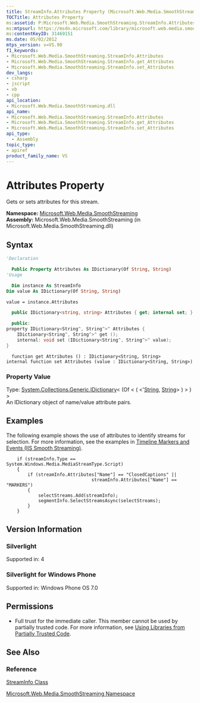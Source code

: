 ```yaml
---
title: StreamInfo.Attributes Property (Microsoft.Web.Media.SmoothStreaming)
TOCTitle: Attributes Property
ms:assetid: P:Microsoft.Web.Media.SmoothStreaming.StreamInfo.Attributes
ms:mtpsurl: https://msdn.microsoft.com/library/microsoft.web.media.smoothstreaming.streaminfo.attributes(v=VS.90)
ms:contentKeyID: 31469151
ms.date: 05/02/2012
mtps_version: v=VS.90
f1_keywords:
- Microsoft.Web.Media.SmoothStreaming.StreamInfo.Attributes
- Microsoft.Web.Media.SmoothStreaming.StreamInfo.get_Attributes
- Microsoft.Web.Media.SmoothStreaming.StreamInfo.set_Attributes
dev_langs:
- csharp
- jscript
- vb
- cpp
api_location:
- Microsoft.Web.Media.SmoothStreaming.dll
api_name:
- Microsoft.Web.Media.SmoothStreaming.StreamInfo.Attributes
- Microsoft.Web.Media.SmoothStreaming.StreamInfo.get_Attributes
- Microsoft.Web.Media.SmoothStreaming.StreamInfo.set_Attributes
api_type:
  - Assembly
topic_type:
- apiref
product_family_name: VS
---
```


# Attributes Property

Gets or sets attributes for this stream.

**Namespace:**  [Microsoft.Web.Media.SmoothStreaming](microsoft-web-media-smoothstreaming-namespace_1.md)  
**Assembly:**  Microsoft.Web.Media.SmoothStreaming (in Microsoft.Web.Media.SmoothStreaming.dll)

## Syntax

```vb
'Declaration

  Public Property Attributes As IDictionary(Of String, String)
'Usage

  Dim instance As StreamInfo
Dim value As IDictionary(Of String, String)

value = instance.Attributes
```

```csharp
  public IDictionary<string, string> Attributes { get; internal set; }
```

```cpp
  public:
property IDictionary<String^, String^>^ Attributes {
    IDictionary<String^, String^>^ get ();
    internal: void set (IDictionary<String^, String^>^ value);
}
```

```jscript
  function get Attributes () : IDictionary<String, String>
internal function set Attributes (value : IDictionary<String, String>)
```

### Property Value

Type: [System.Collections.Generic.IDictionary](https://msdn.microsoft.com/library/s4ys34ea)\< (Of \< ( \<'[String](https://msdn.microsoft.com/library/s1wwdcbf), [String](https://msdn.microsoft.com/library/s1wwdcbf)\> ) \> ) \>  
An IDictionary object of name/value attribute pairs.  

## Examples

The following example shows the use of attributes to identify streams for selection. For more information, see the examples in [Timeline Markers and Events (IIS Smooth Streaming)](timeline-markers-and-events.md).

``` 
    if (streamInfo.Type == System.Windows.Media.MediaStreamType.Script)
    {
        if (streamInfo.Attributes["Name"] == "ClosedCaptions" ||
                                streamInfo.Attributes["Name"] == "MARKERS")
        {
            selectStreams.Add(streamInfo);
            segmentInfo.SelectStreamsAsync(selectStreams);
        }
    }
```

## Version Information

### Silverlight

Supported in: 4  

### Silverlight for Windows Phone

Supported in: Windows Phone OS 7.0  

## Permissions

  - Full trust for the immediate caller. This member cannot be used by partially trusted code. For more information, see [Using Libraries from Partially Trusted Code](https://msdn.microsoft.com/library/8skskf63).

## See Also

### Reference

[StreamInfo Class](streaminfo-class-microsoft-web-media-smoothstreaming_1.md)

[Microsoft.Web.Media.SmoothStreaming Namespace](microsoft-web-media-smoothstreaming-namespace_1.md)
